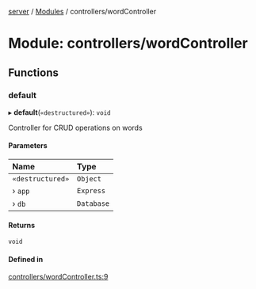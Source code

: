 [server](../README.md) / [Modules](../modules.md) / controllers/wordController

# Module: controllers/wordController

## Functions

### default

▸ **default**(`«destructured»`): `void`

Controller for CRUD operations on words

#### Parameters

| Name | Type |
| :------ | :------ |
| `«destructured»` | `Object` |
| › `app` | `Express` |
| › `db` | `Database` |

#### Returns

`void`

#### Defined in

[controllers/wordController.ts:9](https://github.com/Leo-Nicolle/mots-fleches/blob/4846021/server/lib/controllers/wordController.ts#L9)
